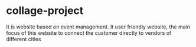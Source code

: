 # collage-project
It is website based on event management. It user friendly website, the main focus of this website to connect the customer directly to vendors of different cities  

